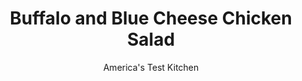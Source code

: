 ---
layout: ../../layouts/MarkdownPostLayout.astro
title: Buffalo and Blue Cheese Chicken Salad
author: America's Test Kitchen
pubDate: 2023-03-15
description: "Back off the mayo and bump up the seasonings for chicken salads with a creative spin."
image_url: https://res.cloudinary.com/hksqkdlah/image/upload/ar_1:1,c_fill,dpr_2.0,f_auto,fl_lossy.progressive.strip_profile,g_faces:auto,q_auto:low,w_344/5979_jj07-sfs-buffalochickensandwich-3
tags: ["Main Courses","Cheese","Chicken","Salads","Sandwiches"]
calories: 2462
protein: 43
carbohydrates: 1
fats: 
fiber: 
ingredients: ["1/2 cup, mayonnaise","1/4 cup, crumbled blue cheese","3 tablespoons, hot sauce","2 tablespoons, bottled blue cheese salad dressing","2 , celery ribs, halved lengthwise and sliced 1/4 inch thick","1 , carrot, peeled and chopped fine","5 cups, cooked boneless, skinless chicken breast"]
serves: 6
time: ""
instructions: ["Combine mayonnaise, cheese, hot sauce, dressing, celery, and carrot in large bowl. Add chicken and toss until coated. Season with salt and pepper. Serve or cover and refrigerate for up to 2 days."]
nutrition: ["725 mg Potassium","434 mg Phosphorus","50 mg Calcium","57 mg Magnesium","496 mg Sodium","1 mg Zinc","24 g Fat","18 mg Niacin (B3)","6 g Monounsaturated","11 g Polyunsaturated","6 mg Vitamin C","150 mg Cholesterol","4 g Saturated","26 µg Folate (food)","10 µg Vitamin K","171 g Water","1 g Carbs","26 µg Folate equivalent (total)","43 g Protein","1 mg Vitamin E","1 mg Vitamin B6","113 µg Vitamin A","410 kcal Energy","2462 calories"]
notes: "Serve this spicy chicken salad on soft onion rolls. Use a mild hot sauce (like Franks) here."
---